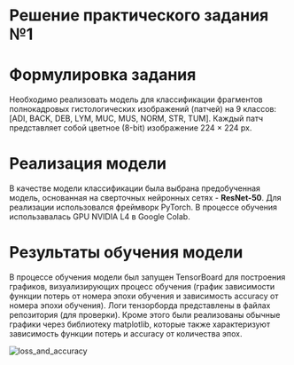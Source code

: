 # Решение практического задания №1

# Формулировка задания
Необходимо реализовать модель для классификации фрагментов полнокадровых гистологических изображений (патчей) на 9 классов: [ADI, BACK, DEB, LYM, MUC, MUS, NORM, STR, TUM]. Каждый патч представляет собой цветное (8-bit) изображение 224 × 224 px.

# Реализация модели
В качестве модели классификации была выбрана предобученная модель, основанная на сверточных нейронных сетях - **ResNet-50**. Для реализации использовался фреймворк PyTorch. В процессе обучения использавалась GPU NVIDIA L4 в Google Colab.

# Результаты обучения модели
В процессе обучения модели был запущен TensorBoard для построения графиков, визуализирующих процесс обучения (график зависимости функции потерь от номера эпохи обучения и зависимость accuracy от номера эпохи обучения). Логи тензорборда представлены в файлах репозитория (для проверки). Кроме этого были реализованы обычные графики через библиотеку matplotlib, которые также характеризуют зависимость функции потерь и accuracy от количества эпох.

![loss_and_accuracy]()
